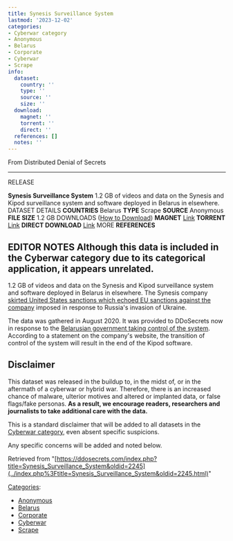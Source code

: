 ```yaml
---
title: Synesis Surveillance System
lastmod: '2023-12-02'
categories:
- Cyberwar category
- Anonymous
- Belarus
- Corporate
- Cyberwar
- Scrape
info:
  dataset:
    country: ''
    type: ''
    source: ''
    size: ''
  download:
    magnet: ''
    torrent: ''
    direct: ''
  references: []
  notes: ''
---
```




From Distributed Denial of Secrets

---
RELEASE

**Synesis Surveillance System**
1.2 GB of videos and data on the Synesis and Kipod surveillance system and software deployed in Belarus in elsewhere.
DATASET DETAILS
**COUNTRIES** Belarus
**TYPE** Scrape
**SOURCE** Anonymous
**FILE SIZE** 1.2 GB
DOWNLOADS ([How to Download](Torrents.html "Torrents"))
**MAGNET** [Link](magnet:?xt=urn:btih:5772e26e4ea540bbd720eda14f574b765104c4b2&dn=Synesis+Surveillance+System.zip&tr=udp://9.rarbg.to:2920&tr=udp://tracker.opentrackr.org:1337&tr=udp://exodus.desync.com:6969)
**TORRENT** [Link](../images/8/8a/Synesis_Surveillance_System.zip.torrent)
**DIRECT DOWNLOAD** [Link](https://data.ddosecrets.com/Synesis%20Surveillance%20System.zip)
MORE
**REFERENCES**

**EDITOR NOTES**
Although this data is included in the Cyberwar category due to its categorical application, it appears unrelated.
---

1.2 GB of videos and data on the Synesis and Kipod surveillance system
and software deployed in Belarus in elsewhere. The Synesis company
[skirted United States sanctions which echoed EU sanctions against the
company](http://synesis.by/tpost/bslcgdriy1-synesis-is-under-us-sanctions-echoing-eu) imposed in response to Russia's invasion of
Ukraine.

The data was gathered in August 2020. It was provided to DDoSecrets now
in response to the [Belarusian government taking control of the
system](http://synesis.by/tpost/tmi65le781-247-panoptes-will-cease-to-perform-the-f). According to a statement on the company's
website, the transition of control of the system will result in the end
of the Kipod software.

## Disclaimer

This dataset was released in the buildup to, in the midst of, or in the
aftermath of a cyberwar or hybrid war. Therefore, there is an increased
chance of malware, ulterior motives and altered or implanted data, or
false flags/fake personas. **As a result, we encourage readers,
researchers and journalists to take additional care with the data.**

This is a standard disclaimer that will be added to all datasets in the
[Cyberwar category](./Category:Cyberwar.html "Category:Cyberwar"), even
absent specific suspicions.

Any specific concerns will be added and noted below.

Retrieved from
"[https://ddosecrets.com/index.php?title=Synesis_Surveillance_System&oldid=2245](../index.php%3Ftitle=Synesis_Surveillance_System&oldid=2245.html)"

[Categories](./Special:Categories.html "Special:Categories"):

- [Anonymous](./Category:Anonymous.html "Category:Anonymous")
- [Belarus](./Category:Belarus.html "Category:Belarus")
- [Corporate](./Category:Corporate.html "Category:Corporate")
- [Cyberwar](./Category:Cyberwar.html "Category:Cyberwar")
- [Scrape](./Category:Scrape.html "Category:Scrape")
